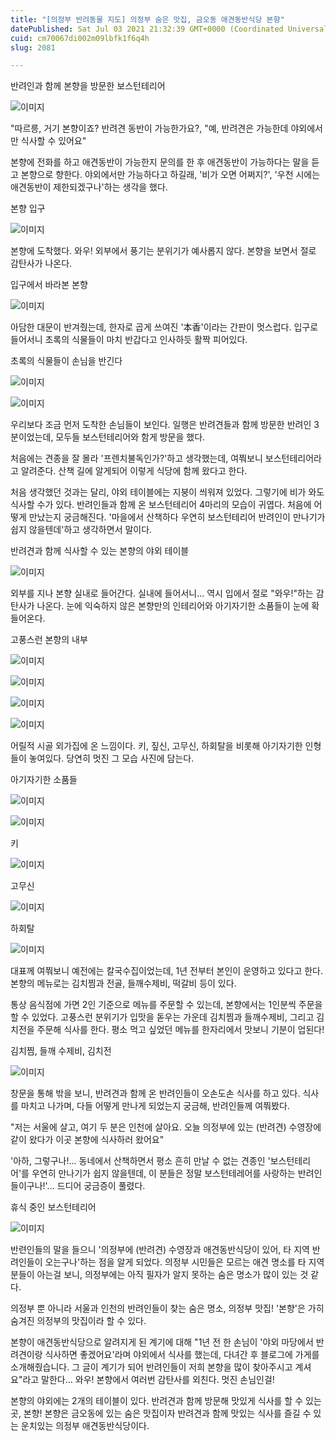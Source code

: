 ```yaml
---
title: "[의정부 반려동물 지도] 의정부 숨은 맛집, 금오동 애견동반식당 본향"
datePublished: Sat Jul 03 2021 21:32:39 GMT+0000 (Coordinated Universal Time)
cuid: cm70067di002m09lbfk1f6q4h
slug: 2081

---
```



반려인과 함께 본향을 방문한 보스턴테리어

![이미지](https://cdn.hashnode.com/res/hashnode/image/upload/v1739249339946/afaf56e5-38e7-4d8c-b588-cbba63bb8d9c.jpeg)

"따르릉, 거기 본향이죠? 반려견 동반이 가능한가요?, "예, 반려견은 가능한데 야외에서만 식사할 수 있어요"

본향에 전화를 하고 애견동반이 가능한지 문의를 한 후 애견동반이 가능하다는 말을 듣고 본향으로 향한다. 야외에서만 가능하다고 하길래, '비가 오면 어쩌지?', '우천 시에는 애견동반이 제한되겠구나'하는 생각을 했다.

본향 입구

![이미지](https://cdn.hashnode.com/res/hashnode/image/upload/v1739249342478/6aff4398-a03c-43a2-9152-ef9670be1973.jpeg)

본향에 도착했다. 와우! 외부에서 풍기는 분위기가 예사롭지 않다. 본향을 보면서 절로 감탄사가 나온다.

입구에서 바라본 본향

![이미지](https://cdn.hashnode.com/res/hashnode/image/upload/v1739249344843/8ecd407c-6322-4db1-bdd0-309c4f8ef654.jpeg)

아담한 대문이 반겨줬는데, 한자로 곱게 쓰여진 '本香'이라는 간판이 멋스럽다. 입구로 들어서니 초록의 식물들이 마치 반갑다고 인사하듯 활짝 피어있다.

초록의 식물들이 손님을 반긴다

![이미지](https://cdn.hashnode.com/res/hashnode/image/upload/v1739249346980/fdce5443-e6ce-4af4-afdd-9a713d0a0a17.jpeg)

![이미지](https://cdn.hashnode.com/res/hashnode/image/upload/v1739249349290/c9d67dd4-1042-4c06-b25a-bd673bfe86f7.jpeg)

우리보다 조금 먼저 도착한 손님들이 보인다. 일행은 반려견들과 함께 방문한 반려인 3분이었는데, 모두들 보스턴테리어와 함게 방문을 했다.

처음에는 견종을 잘 몰라 '프렌치불독인가?'하고 생각했는데, 여쭤보니 보스턴테리어라고 알려준다. 산책 길에 알게되어 이렇게 식당에 함께 왔다고 한다.

처음 생각했던 것과는 달리, 야외 테이블에는 지붕이 씌워져 있었다. 그렇기에 비가 와도 식사할 수가 있다. 반려인들과 함께 온 보스턴테리어 4마리의 모습이 귀엽다. 처음에 어떻게 만났는지 궁금해진다. '마을에서 산책하다 우연히 보스턴테리어 반려인이 만나기가 쉽지 않을텐데'하고 생각하면서 말이다.

반려견과 함께 식사할 수 있는 본향의 야외 테이블

![이미지](https://cdn.hashnode.com/res/hashnode/image/upload/v1739249351412/af23e930-2f89-475a-952b-9a1d47634e3e.jpeg)

외부를 지나 본향 실내로 들어간다. 실내에 들어서니... 역시 입에서 절로 "와우!"하는 감탄사가 나온다. 눈에 익숙하지 않은 본향만의 인테리어와 아기자기한 소품들이 눈에 확 들어온다.

고풍스런 본향의 내부

![이미지](https://cdn.hashnode.com/res/hashnode/image/upload/v1739249353697/ceae864d-1d67-481f-b933-41e59d979f70.jpeg)

![이미지](https://cdn.hashnode.com/res/hashnode/image/upload/v1739249356077/b091d916-3fc4-4b52-81bb-e4f312f8ffac.jpeg)

![이미지](https://cdn.hashnode.com/res/hashnode/image/upload/v1739249357929/96505dfc-1a47-4720-85db-eb3010d8e465.jpeg)

![이미지](https://cdn.hashnode.com/res/hashnode/image/upload/v1739249360218/75d5d522-ca24-4115-94f1-de6c5a0da68a.jpeg)

어릴적 시골 외가집에 온 느낌이다. 키, 짚신, 고무신, 하회탈을 비롯해 아기자기한 인형들이 놓여있다. 당연히 멋진 그 모습 사진에 담는다.

아기자기한 소품들

![이미지](https://cdn.hashnode.com/res/hashnode/image/upload/v1739249361995/89da6261-2b84-4e66-93e0-ac5b3200d77b.jpeg)

![이미지](https://cdn.hashnode.com/res/hashnode/image/upload/v1739249364173/374eae85-b48b-438a-a2aa-905a50a79847.jpeg)

키

![이미지](https://cdn.hashnode.com/res/hashnode/image/upload/v1739249366193/d28918f4-9a41-46a8-ac10-e9d0b2fca953.jpeg)

고무신

![이미지](https://cdn.hashnode.com/res/hashnode/image/upload/v1739249368324/be955608-7a7f-42be-a348-1e0600242a6d.jpeg)

하회탈

![이미지](https://cdn.hashnode.com/res/hashnode/image/upload/v1739249370138/e2824197-4fb4-4377-8e04-86067c397b7f.jpeg)

대표께 여쭤보니 예전에는 칼국수집이었는데, 1년 전부터 본인이 운영하고 있다고 한다. 본향의 메뉴로는 김치찜과 전골, 들깨수제비, 떡갈비 등이 있다.

통상 음식점에 가면 2인 기준으로 메뉴를 주문할 수 있는데, 본향에서는 1인분씩 주문을 할 수 있었다. 고풍스런 분위기가 입맛을 돋우는 가운데 김치찜과 들깨수제비, 그리고 김치전을 주문해 식사를 한다. 평소 먹고 싶었던 메뉴를 한자리에서 맛보니 기분이 업된다!

김치찜, 들깨 수제비, 김치전

![이미지](https://cdn.hashnode.com/res/hashnode/image/upload/v1739249372210/cd8c5c44-804b-4611-840b-e5b9eef76501.jpeg)

창문을 통해 밖을 보니, 반려견과 함께 온 반려인들이 오손도손 식사를 하고 있다. 식사를 마치고 나가며, 다들 어떻게 만나게 되었는지 궁금해, 반려인들께 여쭤봤다.

"저는 서울에 살고, 여기 두 분은 인천에 살아요. 오늘 의정부에 있는 (반려견) 수영장에 같이 왔다가 이곳 본향에 식사하러 왔어요"

'아하, 그렇구나!... 동네에서 산책하면서 평소 흔히 만날 수 없는 견종인 '보스턴테리어'를 우연히 만나기가 쉽지 않을텐데, 이 분들은 정말 보스턴테레어를 사랑하는 반려인들이구나!'... 드디어 궁금증이 풀렸다.

휴식 중인 보스턴테리어

![이미지](https://cdn.hashnode.com/res/hashnode/image/upload/v1739249374462/d7878da9-da09-45c3-a800-a7f807e406de.jpeg)

반련인들의 말을 들으니 '의정부에 (반려견) 수영장과 애견동반식당이 있어, 타 지역 반려인들이 오는구나'하는 점을 알게 되었다. 의정부 시민들은 모르는 애견 명소를 타 지역 분들이 아는걸 보니, 의정부에는 아직 필자가 알지 못하는 숨은 명소가 많이 있는 것 같다.

의정부 뿐 아니라 서울과 인천의 반려인들이 찾는 숨은 명소, 의정부 맛집! '본향'은 가히 숨겨진 의정부의 맛집이라 할 수 있다.

본향이 애견동반식당으로 알려지게 된 계기에 대해 "1년 전 한 손님이 '야외 마당에서 반려견이랑 식사하면 좋겠어요'라며 야외에서 식사를 했는데, 다녀간 후 블로그에 가게를 소개해줬습니다. 그 글이 계기가 되어 반려인들이 저희 본향을 많이 찾아주시고 계셔요"라고 말한다... 와우! 본향에서 여러번 감탄사를 외친다. 멋진 손님인걸!

본향의 야외에는 2개의 테이블이 있다. 반려견과 함께 방문해 맛있게 식사를 할 수 있는 곳, 본향! 본향은 금오동에 있는 숨은 맛집이자 반려견과 함께 맛있는 식사를 즐길 수 있는 운치있는 의정부 애견동반식당이다.